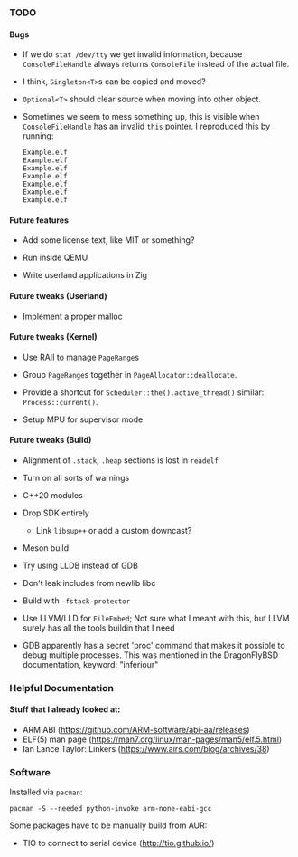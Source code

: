 ### TODO

#### Bugs

  - If we do `stat /dev/tty` we get invalid information, because `ConsoleFileHandle` always
    returns `ConsoleFile` instead of the actual file.

  - I think, `Singleton<T>`s can be copied and moved?

  - `Optional<T>` should clear source when moving into other object.

  - Sometimes we seem to mess something up, this is visible when `ConsoleFileHandle` has an invalid
    `this` pointer. I reproduced this by running:

    ~~~none
    Example.elf
    Example.elf
    Example.elf
    Example.elf
    Example.elf
    Example.elf
    Example.elf
    ~~~

#### Future features

  - Add some license text, like MIT or something?

  - Run inside QEMU

  - Write userland applications in Zig

#### Future tweaks (Userland)

  - Implement a proper malloc

#### Future tweaks (Kernel)

  - Use RAII to manage `PageRange`s

  - Group `PageRange`s together in `PageAllocator::deallocate`.

  - Provide a shortcut for `Scheduler::the().active_thread()` similar: `Process::current()`.

  - Setup MPU for supervisor mode

#### Future tweaks (Build)

  - Alignment of `.stack`, `.heap` sections is lost in `readelf`

  - Turn on all sorts of warnings

  - C++20 modules

  - Drop SDK entirely

      - Link `libsup++` or add a custom downcast?

  - Meson build

  - Try using LLDB instead of GDB

  - Don't leak includes from newlib libc

  - Build with `-fstack-protector`

  - Use LLVM/LLD for `FileEmbed`; Not sure what I meant with this, but LLVM
    surely has all the tools buildin that I need

  - GDB apparently has a secret 'proc' command that makes it possible to debug
    multiple processes.  This was mentioned in the DragonFlyBSD documentation,
    keyword: "inferiour"

### Helpful Documentation

#### Stuff that I already looked at:

  - ARM ABI (https://github.com/ARM-software/abi-aa/releases)
  - ELF(5) man page (https://man7.org/linux/man-pages/man5/elf.5.html)
  - Ian Lance Taylor: Linkers (https://www.airs.com/blog/archives/38)

### Software

Installed via `pacman`:

~~~none
pacman -S --needed python-invoke arm-none-eabi-gcc
~~~

Some packages have to be manually build from AUR:

- TIO to connect to serial device (http://tio.github.io/)
